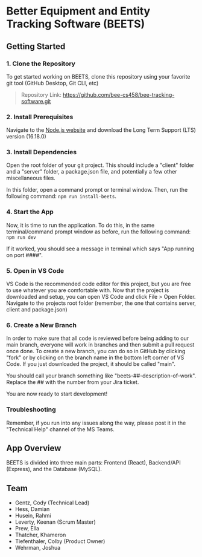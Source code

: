# Better Equipment and Entity Tracking Software (BEETS)

## Getting Started

### 1. Clone the Repository
To get started working on BEETS, clone this repository using your favorite git tool (GitHub Desktop, Git CLI, etc)

>Repository Link: https://github.com/bee-cs458/bee-tracking-software.git

### 2. Install Prerequisites
Navigate to the [Node.js website](https://nodejs.org/en/download/) and download the Long Term Support (LTS) version (16.18.0)

### 3. Install Dependencies
Open the root folder of your git project. This should include a "client" folder and a "server" folder, a package.json file, and potentially a few other miscellaneous files. 

In this folder, open a command prompt or terminal window. Then, run the following command: `npm run install-beets`.

### 4. Start the App
Now, it is time to run the application. To do this, in the same terminal/command prompt window as before, run the following command: `npm run dev`

If it worked, you should see a message in terminal which says "App running on port ####".

### 5. Open in VS Code
VS Code is the recommended code editor for this project, but you are free to use whatever you are comfortable with. Now that the project is downloaded and setup, you can open VS Code and click File > Open Folder. Navigate to the projects root folder (remember, the one that contains server, client and package.json)

### 6. Create a New Branch
In order to make sure that all code is reviewed before being adding to our main branch, everyone will work in branches and then submit a pull request once done. To create a new branch, you can do so in GitHub by clicking "fork" or by clicking on the branch name in the bottom left corner of VS Code. If you just downloaded the project, it should be called "main". 

You should call your branch something like "beets-##-description-of-work". Replace the ## with the number from your Jira ticket. 

You are now ready to start development! 

### Troubleshooting
Remember, if you run into any issues along the way, please post it in the "Technical Help" channel of the MS Teams.

## App Overview
BEETS is divided into three main parts: Frontend (React), Backend/API (Express), and the Database (MySQL).

## Team
- Gentz, Cody (Technical Lead)
- Hess, Damian
- Husein, Rahmi
- Leverty, Keenan (Scrum Master)
- Prew, Ella
- Thatcher, Khameron
- Tiefenthaler, Colby (Product Owner)
- Wehrman, Joshua

